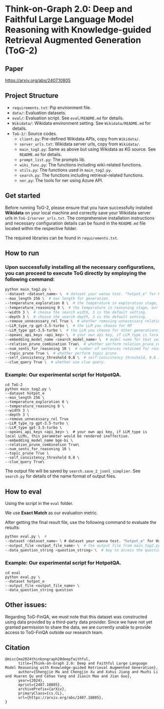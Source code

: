 # Think-on-Graph 2.0: Deep and Faithful Large Language Model Reasoning with Knowledge-guided Retrieval Augmented Generation (ToG-2)
## Paper
https://arxiv.org/abs/2407.10805

## Project Structure
- `requirements.txt`: Pip environment file.
- `data/`: Evaluation datasets.
- `eval/`: Evaluation script. See `eval/README.md` for details.
- `Wikidata/`: Wikidata environment setting. See `Wikidata/README.md` for details.
- `ToG-2/`: Source codes.
  - `client.py`: Pre-defined Wikidata APIs, copy from `Wikidata/`.
  - `server_urls.txt`: Wikidata server urls, copy from `Wikidata/`.
  - `main_tog2.py`: Same as above but using Wikidata as KG source. See `README.md` for details.
  - `prompt_list.py`: The prompts lib.
  - `wiki_func.py`: The functions including wiki-related functions.
  - `utils.py`: The functions used in `main_tog2.py`.
  - `search.py`: The functions including retrieval-related functions.
  - `ner.py`: The tools for ner using Azure API.

## Get started
Before running ToG-2, please ensure that you have successfully installed **Wikidata** on your local machine and correctly save your Wikidata server urls in `ToG-2/server_urls.txt`. The comprehensive installation instructions and necessary configuration details can be found in the `README.md` file located within the respective folder.

The required libraries can be found in `requirements.txt`.


## How to run
### Upon successfully installing all the necessary configurations, you can proceed to execute ToG directly by employing the following command:

```sh
python main_tog2.py \  
--dataset <dataset_name> \  # dataset your wanna test. "hotpot_e" for HotpotQA, "fever", "qald", "creak", "webqsp", "zeroshotre".
--max_length 256 \  # max length for generation.
--temperature_exploration 0 \  # the temperature in exploration stage, our default setting is 0.
--temperature_reasoning 0 \  # the temperature in reasoning stage, our default setting is 0.
--width 3 \  # choose the search width, 3 is the default setting.
--depth 3 \  # choose the search depth, 3 is the default setting.
--remove_unnecessary_rel True \  # whether removing unnecessary relations.
--LLM_type_rp gpt-3.5-turbo \  # the LLM you choose for RP
--LLM_type gpt-3.5-turbo \  # the LLM you choose for other generations.
--opeani_api_keys <api_key> \  # your own api key, if LLM_type is local LLMs, this parameter would be rendered ineffective.
--embedding_model_name <search_model_name> \  # model name for text search. "bge-bi" (bge embedding), "bge-ce" (bge reranker),"bm25","minilm" (ms-marco-MiniLM-L-6-v2) and "colbert" (bge-m3).
--relation_prune_combination True\  # whether perform relation_prune_combination. 
--num_sents_for_reasoning 10 \  # number of sentences retained for reasoning. 10 is the default setting.
--topic_prune True \  # whether perform topic prune.
--self_consistency_threshold 0.8 \  # self-consistency threshold, 0.8 is the default setting.
--clue_query True \  # whether use clue query.
```
### Example: Our experimental script for HotpotQA.
```
cd ToG-2
python main_tog2.py \
--dataset hotpot_e
--max_length 256 \  
--temperature_exploration 0 \ 
--temperature_reasoning 0 \  
--width 3 \ 
--depth 3 \  
--remove_unnecessary_rel True 
--LLM_type_rp gpt-3.5-turbo \
--LLM_type gpt-3.5-turbo \ 
--opeani_api_keys <api_key> \  # your own api key, if LLM_type is local LLMs, this parameter would be rendered ineffective.
--embedding_model_name bge-bi \ 
--relation_prune_combination True\  
--num_sents_for_reasoning 10 \  
--topic_prune True \ 
--self_consistency_threshold 0.8 \  
--clue_query True\  
```

The output file will be saved by `search.save_2_jsonl_simplier`. See `search.py` for details of the name format of output files.

## How to eval
Using the script in the `eval` folder.

We use **Exact Match** as our evaluation metric.

After getting the final result file, use the following command to evaluate the results:

```sh
python eval.py \  # 
--dataset <dataset_name> \ # dataset your wanna test. "hotpot_e" for HotpotQA, "fever", "qald", "creak", "webqsp", "zeroshotre".
--output_file <output_file_name> \  # the output file from main_tog2.py, which should be .json.
--data_question_string <question_string> \  # key to access the question in the output file.
```

### Example: Our experimental script for HotpotQA.
```
cd eval
python eval.py \
--dataset hotpot_e
--output_file <output_file_name> \ 
--data_question_string question
```

## Other issues:
Regarding ToG-FinQA, we must note that this dataset was constructed using data provided by a third-party data provider. Since we have not yet granted permission to share the data, we are currently unable to provide access to ToG-FinQA outside our research team.

## Citation
```
@misc{ma2024thinkongraph20deepfaithful,
      title={Think-on-Graph 2.0: Deep and Faithful Large Language Model Reasoning with Knowledge-guided Retrieval Augmented Generation}, 
      author={Shengjie Ma and Chengjin Xu and Xuhui Jiang and Muzhi Li and Huaren Qu and Cehao Yang and Jiaxin Mao and Jian Guo},
      year={2024},
      eprint={2407.10805},
      archivePrefix={arXiv},
      primaryClass={cs.CL},
      url={https://arxiv.org/abs/2407.10805}, 
}
```
